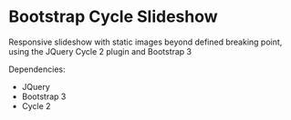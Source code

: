 # Bootstrap Cycle Slideshow
Responsive slideshow with static images beyond defined breaking point, using the JQuery Cycle 2 plugin and Bootstrap 3

Dependencies:
* JQuery
* Bootstrap 3
* Cycle 2
